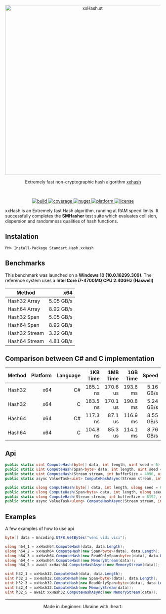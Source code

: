 <p align="center">
  <a href="#" target="_blank" rel="noopener noreferrer">
    <img width="550" src="https://user-images.githubusercontent.com/1567570/39971158-5b213cca-56ff-11e8-9a1e-6c717e95d092.png" alt="xxHash.st">
  </a>
</p>
<p align="center">
  Extremely fast non-cryptographic hash algorithm <a href="http://www.xxhash.com/" target="_blank">xxhash</a>
</p>
<br>
<p align="center">
  <a href="https://ci.appveyor.com/project/uranium62/xxhash">
    <img src="https://ci.appveyor.com/api/projects/status/j5gkm2rvxwu4gu3q?svg=true" alt="build" />
  </a>
  <a href="https://codecov.io/gh/uranium62/xxHash">
    <img src="https://codecov.io/gh/uranium62/xxHash/branch/master/graph/badge.svg" alt="coverage"/>
  </a>
  <a href="https://www.nuget.org/packages/Standart.Hash.xxHash">
    <img src="https://img.shields.io/badge/nuget-1.0.6-green.svg?style=flat-square" alt="nuget"/>
  </a>
  <a href="https://www.nuget.org/packages/Standart.Hash.xxHash">
    <img src="https://img.shields.io/badge/platform-x64-blue.svg?longCache=true" alt="platform"/>
  </a>
  <a href="https://github.com/uranium62/xxHash/blob/master/LICENSE">
    <img src="https://img.shields.io/badge/License-MIT-yellow.svg" alt="license" />
  </a>
</p>

xxHash is an Extremely fast Hash algorithm, running at RAM speed limits. It successfully completes the **SMHasher** test suite which evaluates collision, dispersion and randomness qualities of hash functions.

## Instalation
```
PM> Install-Package Standart.Hash.xxHash
```

## Benchmarks
This benchmark was launched on a **Windows 10 (10.0.16299.309)**. The reference system uses a **Intel Core i7-4700MQ CPU 2.40GHz (Haswell)**

| Method        |       x64 |
|---------------|----------:|
| Hash32 Array  | 5.05 GB/s |
| Hash64 Array  | 8.92 GB/s |
| Hash32 Span   | 5.05 GB/s |
| Hash64 Span   | 8.92 GB/s |
| Hash32 Stream | 3.22 GB/s |
| Hash64 Stream | 4.81 GB/s |

## Comparison between С# and C implementation

| Method | Platform | Language |  1KB Time |  1MB Time |  1GB Time |     Speed | Difference |
|--------|---------:|---------:|----------:|----------:|----------:|----------:|-----------:| 
| Hash32 |      x64 |       C# |  185.1 ns |  170.6 us |  193.6 ms | 5.16 GB/s |      1.4 % |
| Hash32 |      x64 |       C  |  183.5 ns |  170.1 us |  190.8 ms | 5.24 GB/s |      1.4 % |
| Hash64 |      x64 |       C# |  117.3 ns |   87.1 us |  116.9 ms | 8.55 GB/s |      2.4 % |
| Hash64 |      x64 |       C  |  104.8 ns |   85.3 us |  114.1 ms | 8.76 GB/s |      2.4 % |


## Api
```cs
public static uint ComputeHash(byte[] data, int length, uint seed = 0) { throw null; }
public static uint ComputeHash(Span<byte> data, int length, uint seed = 0) { throw null; }
public static uint ComputeHash(Stream stream, int bufferSize = 4096, uint seed = 0) { throw null; }
public static async ValueTask<uint> ComputeHashAsync(Stream stream, int bufferSize = 4096, uint seed = 0) { throw null; }

public static ulong ComputeHash(byte[] data, int length, ulong seed = 0) { throw null; }
public static ulong ComputeHash(Span<byte> data, int length, ulong seed = 0) { throw null; }
public static ulong ComputeHash(Stream stream, int bufferSize = 8192, ulong seed = 0) { throw null; }
public static async ValueTask<ulong> ComputeHashAsync(Stream stream, int bufferSize = 8192, ulong seed = 0) { throw null; }
```

## Examples
A few examples of how to use api
```cs
byte[] data = Encoding.UTF8.GetBytes("veni vidi vici");

ulong h64_1 = xxHash64.ComputeHash(data, data.Length);
ulong h64_2 = xxHash64.ComputeHash(new Span<byte>(data), data.Length);
ulong h64_3 = xxHash64.ComputeHash(new ReadOnlySpan<byte>(data), data.Length);
ulong h64_4 = xxHash64.ComputeHash(new MemoryStream(data));
ulong h64_5 = await xxHash64.ComputeHashAsync(new MemoryStream(data));

uint h32_1 = xxHash32.ComputeHash(data, data.Length);
uint h32_2 = xxHash32.ComputeHash(new Span<byte>(data), data.Length);
uint h32_3 = xxHash32.ComputeHash(new ReadOnlySpan<byte>(data), data.Length);
uint h32_4 = xxHash32.ComputeHash(new MemoryStream(data));
uint h32_5 = await xxHash32.ComputeHashAsync(new MemoryStream(data));
```
---
<p align="center">
Made in :beginner: Ukraine with :heart:
</p>
